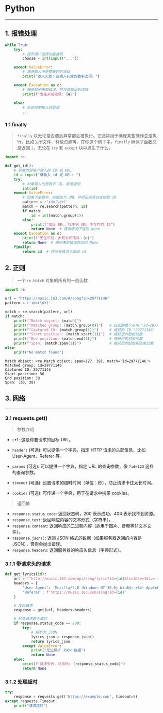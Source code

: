 # Python

---

## 1. 报错处理

```python
while True:
    try:
        # 提示用户选择功能选项
        choose = int(input("..."))

    except ValueError:
        # 捕获输入不是整数时的错误
        print("输入无效！请输入有效的数字选项。")

    except Exception as e:
        # 捕获其他未知错误，并将其输出到终端
        print(f"发生未知错误: {e}")
        
    else:
        # 处理预期输入的逻辑
		...
```

### 1.1 finally 

> `finally` 块无论是否遇到异常都会被执行。它通常用于确保某些操作总是执行，比如关闭文件、释放资源等。在你这个例子中，`finally` 确保了函数总是返回 `i`，无论在 `try` 和 `except` 块中发生了什么。

```python
import re

def get_id():
    # 获取外部用户输入的 ID 或 URL
    id = input("请输入 id 或 URL: ")
    try:
        # 如果输入的是数字 ID，直接返回
        int(id)
    except ValueError:
        # 如果不是数字，则假定为 URL 并用正则表达式提取 ID
        pattern = r'id=(\d+)'
        match = re.search(pattern, id)
        if match:
            id = int(match.group(1))
        else:
            print(f"错误 URL，找不到 URL 中存在的 ID")
            return None  # 错误情况下返回 None
    except Exception as e:
        print(f"无法识别，出现未知错误：{e}")
        return None  # 遇到未知错误时返回 None
    finally:
        return id  # 在所有情况下返回 id
```



## 2. 正则

> 一个 `re.Match` 对象的所有的一般函数

```py
import re

url = "https://music.163.com/#/song?id=29771146"
pattern = r'id=(\d+)'

match = re.search(pattern, url)
if match:
    print(f"Match object: {match}")
    print(f"Matched group: {match.group(0)}")   # 匹配的整个子串 "id=29771146"
    print(f"Captured ID: {match.group(1)}")     # 捕获的 ID "29771146"
    print(f"Start position: {match.start(1)}")  # 捕获组的起始位置
    print(f"End position: {match.end(1)}")      # 捕获组的结束位置
    print(f"Span: {match.span(1)}")             # 捕获组的起始和结束位置
else:
    print("No match found")
```

```shell
Match object: <re.Match object; span=(27, 39), match='id=29771146'>
Matched group: id=29771146
Captured ID: 29771146
Start position: 30
End position: 38
Span: (30, 38)
```

## 3. 网络

---

### 3.1 requests.get()

> 参数介绍

- `url`: 这是你要请求的目标 URL。

- `headers` (可选): 可以提供一个字典，指定 HTTP 请求的头部信息，比如 User-Agent、Referer 等。

- `params` (可选): 可以提供一个字典，指定 URL 的查询参数，像 `?id=123` 这样的查询参数。

- `timeout` (可选): 设置请求的超时时间（单位：秒），防止请求卡住太长时间。

- `cookies` (可选): 可传递一个字典，用于在请求中携带 cookies。

> 返回值

- `response.status_code`: 返回状态码，200 表示成功，404 表示找不到资源。
- `response.text`: 返回响应内容的文本形式（字符串）。
- `response.content`: 返回响应的二进制内容（适用于图片、音频等非文本文件）。
- `response.json()`: 返回 JSON 格式的数据（如果服务器返回的内容是 JSON），否则会抛出错误。
- `response.headers`: 返回服务器的响应头信息（字典形式）。

### 3.1.1 带请求头的请求

```py
def get_lyrics(id):
    url = f"http://music.163.com/api/song/lyric?id={id}&lv=1&kv=1&tv=-1"
    headers = {
        'User-Agent': 'Mozilla/5.0 (Windows NT 10.0; Win64; x64) AppleWebKit/537.36 (KHTML, like Gecko) Chrome/80.0.3987.149 Safari/537.36',
        'Referer': f'https://music.163.com/song?id={id}'
    }

    # 发起请求
    response = get(url, headers=headers)

    # 检查请求是否成功
    if response.status_code == 200:
        try:
            # 解析为 JSON
            lyrics_json = response.json()
            return lyrics_json
        except ValueError:
            print("无法解析 JSON 数据")
            return None
    else:
        print(f"请求失败，状态码: {response.status_code}")
        return None
```

### 3.1.2 处理超时

```python
try:
    response = requests.get('https://example.com', timeout=5)
except requests.Timeout:
    print("请求超时")
```

